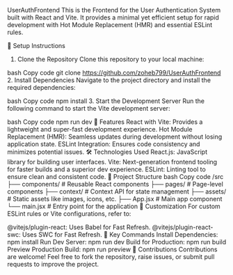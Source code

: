 UserAuthFrontend
This is the Frontend for the User Authentication System built with React and Vite. It provides a minimal yet efficient setup for rapid development with Hot Module Replacement (HMR) and essential ESLint rules.

🔧 Setup Instructions
1. Clone the Repository
Clone this repository to your local machine:

bash
Copy code
git clone https://github.com/zoheb799/UserAuthFrontend
2. Install Dependencies
Navigate to the project directory and install the required dependencies:

bash
Copy code
npm install
3. Start the Development Server
Run the following command to start the Vite development server:

bash
Copy code
npm run dev
🚀 Features
React with Vite: Provides a lightweight and super-fast development experience.
Hot Module Replacement (HMR): Seamless updates during development without losing application state.
ESLint Integration: Ensures code consistency and minimizes potential issues.
🛠 Technologies Used
React.js: JavaScript library for building user interfaces.
Vite: Next-generation frontend tooling for faster builds and a superior dev experience.
ESLint: Linting tool to ensure clean and consistent code.
📂 Project Structure
bash
Copy code
/src
  ├── components/  # Reusable React components
  ├── pages/       # Page-level components
  ├── context/     # Context API for state management
  ├── assets/      # Static assets like images, icons, etc.
  ├── App.jsx      # Main app component
  └── main.jsx     # Entry point for the application
🌟 Customization
For custom ESLint rules or Vite configurations, refer to:

@vitejs/plugin-react: Uses Babel for Fast Refresh.
@vitejs/plugin-react-swc: Uses SWC for Fast Refresh.
📌 Key Commands
Install Dependencies: npm install
Run Dev Server: npm run dev
Build for Production: npm run build
Preview Production Build: npm run preview
🌟 Contributions
Contributions are welcome! Feel free to fork the repository, raise issues, or submit pull requests to improve the project.

